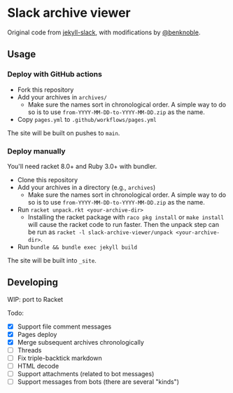 # Slack archive viewer

Original code from
[jekyll-slack](https://github.com/mdlincoln/jekyll-slack.git), with
modifications by [@benknoble](https://github.com/benknoble).

## Usage

### Deploy with GitHub actions

- Fork this repository
- Add your archives in `archives/`
  - Make sure the names sort in chronological order. A simple way to do so is to
    use `from-YYYY-MM-DD-to-YYYY-MM-DD.zip` as the name.
- Copy `pages.yml` to `.github/workflows/pages.yml`

The site will be built on pushes to `main`.

### Deploy manually

You'll need racket 8.0+ and Ruby 3.0+ with bundler.

- Clone this repository
- Add your archives in a directory (e.g., `archives`)
  - Make sure the names sort in chronological order. A simple way to do so is to
    use `from-YYYY-MM-DD-to-YYYY-MM-DD.zip` as the name.
- Run `racket unpack.rkt <your-archive-dir>`
  - Installing the racket package with `raco pkg install` or `make install` will
    cause the racket code to run faster. Then the unpack step can be run as
    `racket -l slack-archive-viewer/unpack <your-archive-dir>`.
- Run `bundle && bundle exec jekyll build`

The site will be built into `_site`.

## Developing

WIP: port to Racket

Todo:

- [x] Support file comment messages
- [x] Pages deploy
- [x] Merge subsequent archives chronologically
- [ ] Threads
- [ ] Fix triple-backtick markdown
- [ ] HTML decode
- [ ] Support attachments (related to bot messages)
- [ ] Support messages from bots (there are several "kinds")
